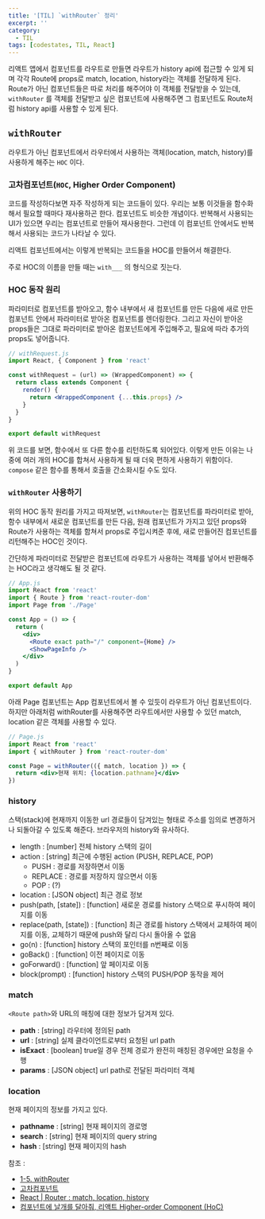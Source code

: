 ```yaml
---
title: '[TIL] `withRouter` 정리'
excerpt: ''
category:
  - TIL
tags: [codestates, TIL, React]
---
```


리액트 앱에서 컴포넌트를 라우트로 만들면 라우트가 history api에 접근할 수 있게 되며 각각 Route에 props로 match, location, history라는 객체를 전달하게 된다. Route가 아닌 컴포넌트들은 따로 처리를 해주어야 이 객체를 전달받을 수 있는데, `withRouter` 를 객체를 전달받고 싶은 컴포넌트에 사용해주면 그 컴포넌트도 Route처럼 history api를 사용할 수 있게 된다.

## `withRouter`

라우트가 아닌 컴포넌트에서 라우터에서 사용하는 객체(location, match, history)를 사용하게 해주는 `HOC` 이다.

### 고차컴포넌트(`HOC`, Higher Order Component)

코드를 작성하다보면 자주 작성하게 되는 코드들이 있다. 우리는 보통 이것들을 함수화해서 필요할 때마다 재사용하곤 한다. 컴포넌트도 비슷한 개념이다. 반복해서 사용되는 UI가 있으면 우리는 컴포넌트로 만들어 재사용한다. 그런데 이 컴포넌트 안에서도 반복해서 사용되는 코드가 나타날 수 있다.

리액트 컴포넌트에서는 이렇게 반복되는 코드들을 HOC를 만들어서 해결한다.

주로 HOC의 이름을 만들 때는 `with___` 의 형식으로 짓는다.

### HOC 동작 원리

파라미터로 컴포넌트를 받아오고, 함수 내부에서 새 컴포넌트를 만든 다음에 새로 만든 컴포넌트 안에서 파라미터로 받아온 컴포넌트를 렌더링한다. 그리고 자신이 받아온 props들은 그대로 파라미터로 받아온 컴포넌트에게 주입해주고, 필요에 따라 추가의 props도 넣어줍니다.

```jsx
// withRequest.js
import React, { Component } from 'react'

const withRequest = (url) => (WrappedComponent) => {
  return class extends Component {
    render() {
      return <WrappedComponent {...this.props} />
    }
  }
}

export default withRequest
```

위 코드를 보면, 함수에서 또 다른 함수를 리턴하도록 되어있다. 이렇게 만든 이유는 나중에 여러 개의 HOC를 합쳐서 사용하게 될 때 더욱 편하게 사용하기 위함이다. `compose` 같은 함수를 통해서 호출을 간소화시킬 수도 있다.

### `withRouter` 사용하기

위의 HOC 동작 원리를 가지고 따져보면, `withRouter`는 컴포넌트를 파라미터로 받아, 함수 내부에서 새로운 컴포넌트를 만든 다음, 원래 컴포넌트가 가지고 있던 props와 Route가 사용하는 객체를 함쳐서 props로 주입시켜준 후에, 새로 만들어진 컴포넌트를 리턴해주는 HOC인 것이다.

간단하게 파라미터로 전달받은 컴포넌트에 라우트가 사용하는 객체를 넣어서 반환해주는 HOC라고 생각해도 될 것 같다.

```jsx
// App.js
import React from 'react'
import { Route } from 'react-router-dom'
import Page from './Page'

const App = () => {
  return (
    <div>
      <Route exact path="/" component={Home} />
      <ShowPageInfo />
    </div>
  )
}

export default App
```

아래 Page 컴포넌트는 App 컴포넌트에서 볼 수 있듯이 라우트가 아닌 컴포넌트이다. 하지만 아래처럼 withRouter를 사용해주면 라우트에서만 사용할 수 있던 match, location 같은 객체를 사용할 수 있다.

```jsx
// Page.js
import React from 'react'
import { withRouter } from 'react-router-dom'

const Page = withRouter(({ match, location }) => {
  return <div>현재 위치: {location.pathname}</div>
})
```

### history

스택(stack)에 현재까지 이동한 url 경로들이 담겨있는 형태로 주소를 임의로 변경하거나 되돌아갈 수 있도록 해준다. 브라우저의 history와 유사하다.

- length : [number] 전체 history 스택의 길이
- action : [string] 최근에 수행된 action (PUSH, REPLACE, POP)
  - PUSH : 경로를 저장하면서 이동
  - REPLACE : 경로를 저장하지 않으면서 이동
  - POP : (?)
- location : [JSON object] 최근 경로 정보
- push(path, [state]) : [function] 새로운 경로를 history 스택으로 푸시하여 페이지를 이동
- replace(path, [state]) : [function] 최근 경로를 history 스택에서 교체하여 페이지를 이동, 교체하기 때문에 push와 달리 다시 돌아올 수 없음
- go(n) : [function] history 스택의 포인터를 n번째로 이동
- goBack() : [function] 이전 페이지로 이동
- goForward() : [function] 앞 페이지로 이동
- block(prompt) : [function] history 스택의 PUSH/POP 동작을 제어

### match

`<Route path>`와 URL의 매칭에 대한 정보가 담겨져 있다.

- **path** : [string] 라우터에 정의된 path
- **url** : [string] 실제 클라이언트로부터 요청된 url path
- **isExact** : [boolean] true일 경우 전체 경로가 완전히 매칭된 경우에만 요청을 수행
- **params** : [JSON object] url path로 전달된 파라미터 객체

### location

현재 페이지의 정보를 가지고 있다.

- **pathname** : [string] 현재 페이지의 경로명
- **search** : [string] 현재 페이지의 query string
- **hash** : [string] 현재 페이지의 hash

참조 :

- [1-5. withRouter](https://react-router.vlpt.us/1/05.html)
- [고차컴포넌트](https://ko.reactjs.org/docs/higher-order-components.html)
- [React | Router : match, location, history](https://gongbu-ing.tistory.com/45)
- [컴포넌트에 날개를 달아줘, 리액트 Higher-order Component (HoC)](https://velopert.com/3537)
